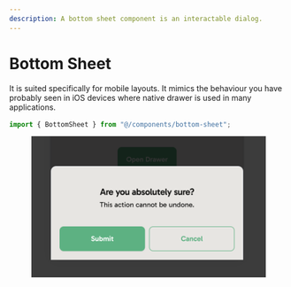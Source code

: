 ```yaml
---
description: A bottom sheet component is an interactable dialog.
---
```


# Bottom Sheet

It is suited specifically for mobile layouts. It mimics the behaviour you have probably seen in iOS devices where native drawer is used in many applications.

```typescript
import { BottomSheet } from "@/components/bottom-sheet";
```

<figure><img src="../.gitbook/assets/image (3).png" alt=""><figcaption></figcaption></figure>
